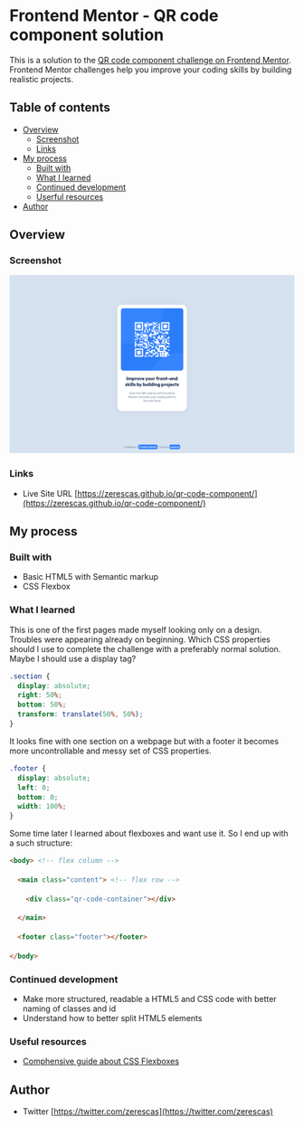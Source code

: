 # Frontend Mentor - QR code component solution

This is a solution to the [QR code component challenge on Frontend Mentor](https://www.frontendmentor.io/challenges/qr-code-component-iux_sIO_H). Frontend Mentor challenges help you improve your coding skills by building realistic projects. 

## Table of contents

- [Overview](#overview)
  - [Screenshot](#screenshot)
  - [Links](#links)
- [My process](#my-process)
  - [Built with](#built-with)
  - [What I learned](#what-i-learned)
  - [Continued development](#continued-development)
  - [Userful resources](#uselful-resources)
- [Author](#author)

## Overview

### Screenshot

![](./images/webpage-screenshot.png)

### Links

- Live Site URL [https://zerescas.github.io/qr-code-component/](https://zerescas.github.io/qr-code-component/)

## My process

### Built with

- Basic HTML5 with Semantic markup
- CSS Flexbox

### What I learned

This is one of the first pages made myself looking only on a design. Troubles were appearing already on beginning. Which CSS properties should I use to complete the challenge with a preferably normal solution. Maybe I should use a display tag?

```css
.section {
  display: absolute;
  right: 50%;
  bottom: 50%;
  transform: translate(50%, 50%);
}
```

It looks fine with one section on a webpage but with a footer it becomes more uncontrollable and messy set of CSS properties. 

```css
.footer {
  display: absolute;
  left: 0;
  bottom: 0;
  width: 100%;
}
```

Some time later I learned about flexboxes and want use it. So I end up with a such structure:

```html
<body> <!-- flex column -->

  <main class="content"> <!-- flex row -->

    <div class="qr-code-container"></div>

  </main>

  <footer class="footer"></footer>

</body>
```

### Continued development

- Make more structured, readable a HTML5 and CSS code with better naming of classes and id
- Understand how to better split HTML5 elements

### Useful resources

- [Comphensive guide about CSS Flexboxes](https://css-tricks.com/snippets/css/a-guide-to-flexbox/) 

## Author

- Twitter [https://twitter.com/zerescas](https://twitter.com/zerescas)